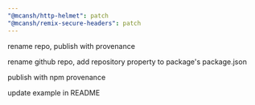 ```yaml
---
"@mcansh/http-helmet": patch
"@mcansh/remix-secure-headers": patch
---
```


rename repo, publish with provenance

rename github repo, add repository property to package's package.json

publish with npm provenance

update example in README
